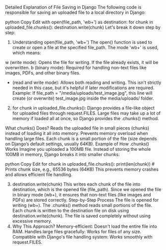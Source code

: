 Detailed Explanation of File Saving in Django
The following code is responsible for saving an uploaded file to a local directory in Django:

python
Copy
Edit
with open(file_path, 'wb+') as destination:
for chunk in uploaded_file.chunks():
destination.write(chunk)
Let's break it down step by step:

1. Understanding open(file_path, 'wb+')
   The open() function is used to create or open a file at the specified file_path. The mode 'wb+' is used, which means:

w (write mode): Opens the file for writing. If the file already exists, it will be overwritten.
b (binary mode): Required for handling non-text files like images, PDFs, and other binary files.

- (read and write mode): Allows both reading and writing. This isn't strictly needed in this case, but it's helpful if later modifications are required.
  Example: If file_path = "/media/uploads/test_image.jpg", this line will create (or overwrite) test_image.jpg inside the media/uploads/ folder.

2. for chunk in uploaded_file.chunks():
   Django provides a file-like object for uploaded files through request.FILES. Large files may take up a lot of memory if loaded all at once, so Django provides the .chunks() method.

What chunks() Does?
Reads the uploaded file in small pieces (chunks) instead of loading it all into memory.
Prevents memory overload when handling large files.
Each chunk is a small portion of the file (size depends on Django’s default settings, usually 64KB).
Example of How .chunks() Works
Imagine you uploaded a 100MB file. Instead of storing the whole 100MB in memory, Django breaks it into smaller chunks:

python
Copy
Edit
for chunk in uploaded_file.chunks():
print(len(chunk)) # Prints chunk size, e.g., 65536 bytes (64KB)
This prevents memory crashes and allows efficient file handling.

3. destination.write(chunk)
   This writes each chunk of the file into destination, which is the opened file (file_path).
   Since we opened the file in binary mode (wb+), it ensures that non-text files (like images and PDFs) are stored correctly.
   Step-by-Step Process
   The file is opened for writing (wb+).
   The .chunks() method reads small portions of the file.
   Each chunk is written to the destination file on disk using destination.write(chunk).
   The file is saved completely without using excessive memory.
4. Why This Approach?
   Memory-efficient: Doesn't load the entire file into RAM.
   Handles large files gracefully: Works for files of any size.
   Compatible with Django's file handling system: Works smoothly with request.FILES.
